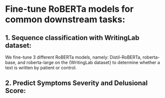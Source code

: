 # Fine-tune RoBERTa models for common downstream tasks:

## 1. Sequence classification with WritingLab dataset:
  We fine-tune 3 different RoBERTa models, namely: Distil-RoBERTa, roberta-base, and roberta-large on the {WritingLab dataset} to determine whether 
  a text is written by patient or control. 
  
## 2. Predict Symptoms Severity and Delusional Score:
  
  
